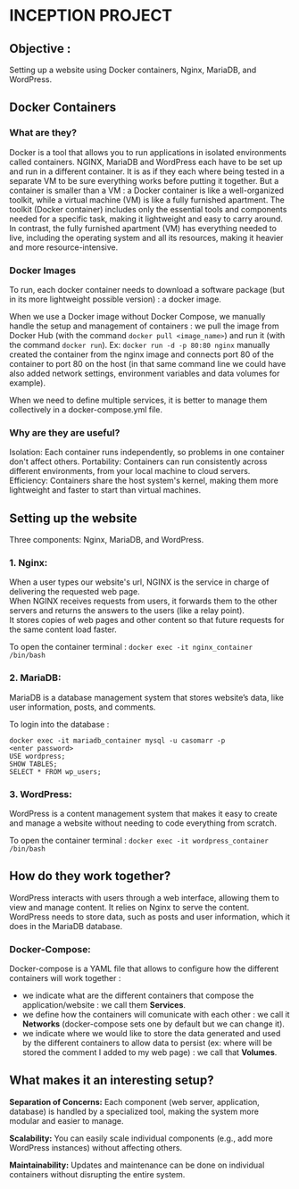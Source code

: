 # INCEPTION PROJECT

## Objective :

Setting up a website using Docker containers, Nginx, MariaDB, and WordPress.

## Docker Containers

### What are they?

Docker is a tool that allows you to run applications in isolated environments called containers.
NGINX, MariaDB and WordPress each have to be set up and run in a different container. It is as if they each where being tested in a separate VM to be sure everything works before putting it together. But a container is smaller than a VM : a Docker container is like a well-organized toolkit, while a virtual machine (VM) is like a fully furnished apartment. The toolkit (Docker container) includes only the essential tools and components needed for a specific task, making it lightweight and easy to carry around. In contrast, the fully furnished apartment (VM) has everything needed to live, including the operating system and all its resources, making it heavier and more resource-intensive.

### Docker Images

To run, each docker container needs to download a software package (but in its more lightweight possible version) : a docker image. 

When we use a Docker image without Docker Compose, we manually handle the setup and management of containers : we pull the image from Docker Hub (with the command `docker pull <image_name>`) and run it (with the command `docker run`). Ex: `docker run -d -p 80:80 nginx` manually created the container from the nginx image and connects port 80 of the container to port 80 on the host (in that same command line we could have also added network settings, environment variables and data volumes for example).

When we need to define multiple services, it is better to manage them collectively in a docker-compose.yml file.

### Why are they are useful?

Isolation: Each container runs independently, so problems in one container don't affect others.
Portability: Containers can run consistently across different environments, from your local machine to cloud servers.
Efficiency: Containers share the host system's kernel, making them more lightweight and faster to start than virtual machines.


## Setting up the website

Three components: Nginx, MariaDB, and WordPress.

### 1. Nginx:

When a user types our website's url, NGINX is the service in charge of delivering the requested web page. \
When NGINX receives requests from users, it forwards them to the other servers and returns the answers to the users (like a relay point). \
It stores copies of web pages and other content so that future requests for the same content load faster.

To open the container terminal :
`docker exec -it nginx_container /bin/bash`

### 2. MariaDB:

MariaDB is a database management system that stores website’s data, like user information, posts, and comments.

To login into the database :

`docker exec -it mariadb_container mysql -u casomarr -p` \
`<enter password>` \
`USE wordpress;` \
`SHOW TABLES;` \
`SELECT * FROM wp_users;`

### 3. WordPress:

WordPress is a content management system that makes it easy to create and manage a website without needing to code everything from scratch.

To open the container terminal :
`docker exec -it wordpress_container /bin/bash`

## How do they work together?

WordPress interacts with users through a web interface, allowing them to view and manage content. It relies on Nginx to serve the content. \
WordPress needs to store data, such as posts and user information, which it does in the MariaDB database.

### Docker-Compose:

Docker-compose is a YAML file that allows to configure how the different containers will work together :
- we indicate what are the different containers that compose the application/website : we call them **Services**.
- we define how the containers will comunicate with each other : we call it **Networks** (docker-compose sets one by default but we can change it).
- we indicate where we would like to store the data generated and used by the different containers to allow data to persist (ex: where will be stored the comment I added to my web page) : we call that **Volumes**.

## What makes it an interesting setup?

**Separation of Concerns:** Each component (web server, application, database) is handled by a specialized tool, making the system more modular and easier to manage.

**Scalability:** You can easily scale individual components (e.g., add more WordPress instances) without affecting others.

**Maintainability:** Updates and maintenance can be done on individual containers without disrupting the entire system.